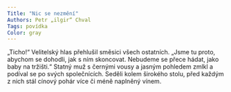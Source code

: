 ```yaml
---
Title: "Nic se nezmění"
Authors: Petr „ilgir“ Chval
Tags: povídka
Color: gray
---
```

„Ticho!“ Velitelský hlas přehlušil směsici všech ostatních. „Jsme tu proto, abychom se dohodli, jak s ním skoncovat. Nebudeme se přece hádat, jako baby na tržišti.“ Statný muž s černými vousy a jasným pohledem zmlkl a podíval se po svých společnících. Seděli kolem širokého stolu, před každým z nich stál cínový pohár více či méně naplněný vínem.
